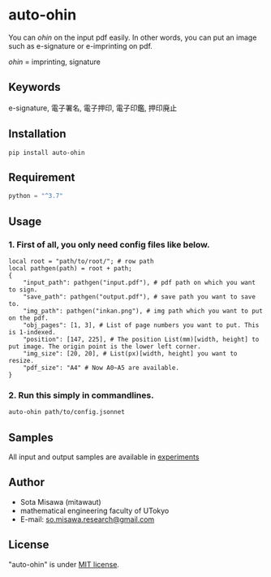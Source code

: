 # auto-ohin

You can *ohin* on the input pdf easily. In other words, you can put an image such as e-signature or e-imprinting on pdf.

*ohin* = imprinting, signature

## Keywords
e-signature, 電子署名, 電子押印, 電子印鑑, 押印廃止

## Installation

`pip install auto-ohin`

## Requirement

```python
python = "^3.7"
```

## Usage

### 1. First of all, you only need config files like below.

```jsonnet
local root = "path/to/root/"; # row path
local pathgen(path) = root + path;
{
    "input_path": pathgen("input.pdf"), # pdf path on which you want to sign.
    "save_path": pathgen("output.pdf"), # save path you want to save to.
    "img_path": pathgen("inkan.png"), # img path which you want to put on the pdf.
    "obj_pages": [1, 3], # List of page numbers you want to put. This is 1-indexed.
    "position": [147, 225], # The position List(mm)[width, height] to put image. The origin point is the lower left corner.
    "img_size": [20, 20], # List(px)[width, height] you want to resize.
    "pdf_size": "A4" # Now A0~A5 are available.
}
```

### 2. Run this simply in commandlines.
```bash
auto-ohin path/to/config.jsonnet
```

## Samples
All input and output samples are available in [experiments](https://github.com/MitawaUT/auto-ohin/tree/main/experiments)

## Author

* Sota Misawa (mitawaut)
* mathematical engineering faculty of UTokyo
* E-mail: so.misawa.research@gmail.com

## License
"auto-ohin" is under [MIT license](https://en.wikipedia.org/wiki/MIT_License).
